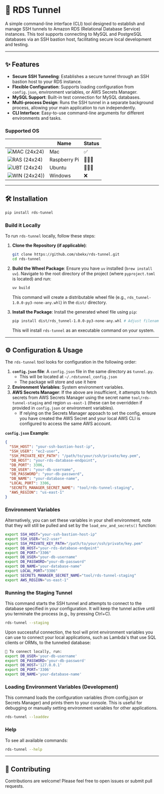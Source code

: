<!-- 
    TODO 
    - Add in badges when CI/CD is complete
    - Include PR template and Issue template
-->

# 🚀 RDS Tunnel

A simple command-line interface (CLI) tool designed to establish and manage SSH tunnels to Amazon RDS (Relational Database Service) instances. This tool supports connecting to MySQL and PostgreSQL databases via an SSH bastion host, facilitating secure local development and testing.

***

## ✨ Features

* **Secure SSH Tunneling**: Establishes a secure tunnel through an SSH bastion host to your RDS instance.
* **Flexible Configuration**: Supports loading configuration from `config.json`, environment variables, or AWS Secrets Manager.
* **MySQL Support**: Built-in test connection for MySQL databases.
* **Multi-process Design**: Runs the SSH tunnel in a separate background process, allowing your main application to run independently.
* **CLI Interface**: Easy-to-use command-line arguments for different environments and tasks.

### Supported OS
|                                                                                                                | Name                 | Status |
| -------------------------------------------------------------------------------------------------------------------- | -------------------- | ------ |
| ![](https://raw.githubusercontent.com/EgoistDeveloper/operating-system-logos/master/src/24x24/MAC.png "MAC (24x24)") | Mac                  | ✅     |
| ![](https://raw.githubusercontent.com/EgoistDeveloper/operating-system-logos/master/src/24x24/RAS.png "RAS (24x24)") | Raspberry Pi         | 🤷🏼‍♂️     |
| ![](https://raw.githubusercontent.com/EgoistDeveloper/operating-system-logos/master/src/24x24/UBT.png "UBT (24x24)") | Ubuntu               | 🤷🏼‍♂️     |
| ![](https://raw.githubusercontent.com/EgoistDeveloper/operating-system-logos/master/src/24x24/WIN.png "WIN (24x24))") | Windows              | ❌    |

***

## 🛠️ Installation

```bash
pip install rds-tunnel
```
### Build it Locally
To run `rds-tunnel` locally, follow these steps:

1.  **Clone the Repository (if applicable)**:
    ```bash
    git clone https://github.com/sbekx/rds-tunnel.git
    cd rds-tunnel
    ```

2.  **Build the Wheel Package**:
    Ensure you have `uv` installed (`brew install uv`). Navigate to the root directory of the project (where `pyproject.toml` is located) and run:
    ```bash
    uv build
    ```
    This command will create a distributable wheel file (e.g., `rds_tunnel-1.0.0-py3-none-any.whl`) in the `dist/` directory.

3.  **Install the Package**:
    Install the generated wheel file using `pip`:
    ```bash
    pip install dist/rds_tunnel-1.0.0-py3-none-any.whl # Adjust filename if different
    ```
    This will install `rds-tunnel` as an executable command on your system.

***

## ⚙️ Configuration & Usage

The `rds-tunnel` tool looks for configuration in the following order:

1.  **`config.json` file**: A `config.json` file in the same directory as `tunnel.py`.
    - This will be located at `~/.rdstunnel_config.json` 
    - The package will store and use it here
2.  **Environment Variables**: System environment variables.
3.  **AWS Secrets Manager**: If the above are insufficient, it attempts to fetch secrets from AWS Secrets Manager using the secret name `tool/rds-tunnel-staging` and region `us-east-1` (these can be overridden if provided in `config.json` or environment variables). 
    - If relying on the Secrets Manager appoach to set the config, ensure you have created the AWS Secret and your local AWS CLI is configured to access the same AWS account.

**`config.json` Example**:

```json
{
  "SSH_HOST": "your-ssh-bastion-host-ip",
  "SSH_USER": "ec2-user",
  "SSH_PRIVATE_KEY_PATH": "/path/to/your/ssh/private/key.pem",
  "DB_HOST": "your-rds-database-endpoint",
  "DB_PORT": 3306,
  "DB_USER": "your-db-username",
  "DB_PASSWORD": "your-db-password",
  "DB_NAME": "your-database-name",
  "LOCAL_PORT": 3306,
  "SECRETS_MANAGER_SECRET_NAME": "tool/rds-tunnel-staging",
  "AWS_REGION": "us-east-1"
}
```

### Environment Variables
Alternatively, you can set these variables in your shell environment, note that they will still be pulled and set by the `load_env_and_secrets()` function:

```Bash
export SSH_HOST="your-ssh-bastion-host-ip"
export SSH_USER="ec2-user"
export SSH_PRIVATE_KEY_PATH="/path/to/your/ssh/private/key.pem"
export DB_HOST="your-rds-database-endpoint"
export DB_PORT="3306"
export DB_USER="your-db-username"
export DB_PASSWORD="your-db-password"
export DB_NAME="your-database-name"
export LOCAL_PORT="3306"
export SECRETS_MANAGER_SECRET_NAME="tool/rds-tunnel-staging"
export AWS_REGION="us-east-1"
```

### Running the Staging Tunnel
This command starts the SSH tunnel and attempts to connect to the database specified in your configuration. It will keep the tunnel active until you terminate the process (e.g., by pressing Ctrl+C).

```Bash
rds-tunnel --staging
```
Upon successful connection, the tool will print environment variables you can use to connect your local applications, such as Lambda's that use SQL clients or ORMs, to the tunneled database:
```bash
🔑 To connect locally, run:
export DB_USER='your-db-username'
export DB_PASSWORD='your-db-password'
export DB_HOST='127.0.0.1'
export DB_PORT='3306'
export DB_NAME='your-database-name'
```

### Loading Environment Variables (Development)
This command loads the configuration variables (from config.json or Secrets Manager) and prints them to your console. This is useful for debugging or manually setting environment variables for other applications.

```Bash
rds-tunnel --loaddev
```

### Help
To see all available commands:

```Bash
rds-tunnel --help
```

*** 

## 🤝 Contributing
Contributions are welcome! Please feel free to open issues or submit pull requests.